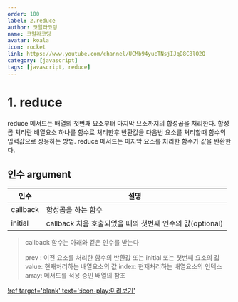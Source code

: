```yaml
---
order: 100
label: 2.reduce
author: 코알라코딩
name: 코알라코딩
avatar: koala
icon: rocket
link: https://www.youtube.com/channel/UCMb94yucTNsjIJqD8C8lO2Q
category: [javascript]
tags: [javascript, reduce]
---
```


# 1. reduce

reduce 메서드는 배열의 첫번째 요소부터 마지막 요소까지의 합성곱을 처리한다.
합성곱 처리란 배열요소 하나를 함수로 처리한후 반환값을 다음번 요소를 처리할때 함수의 입력값으로 상용하는 방법. reduce 메서드는 마지막 요소를 처리한 함수가 값을 반환한다.

## 인수 argument

|인수|설명|
|---|---|
|callback|함성곱을 하는 함수|
|initial|callback 처음 호출되었을 때의 첫번째 인수의 값(optional)|

> callback 함수는 아래와 같은 인수를 받는다
>
> prev : 이전 요소를 처리한 함수의 반환값 또는 initial 또는 첫번째 요소의 값
> value: 현재처리하는 배열요소의 값
> index: 현재처리하는 배열요소의 인덱스
> array: 메서드를 적용 중인 배열의 참조
>
[!ref target='blank' text=':icon-play:미리보기'](https://github.com/qwerewqwerew/source/js/b-3/reduce.html)